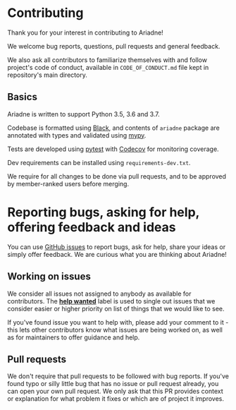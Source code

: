 # Contributing

Thank you for your interest in contributing to Ariadne!

We welcome bug reports, questions, pull requests and general feedback.

We also ask all contributors to familiarize themselves with and follow project's code of conduct, available in `CODE_OF_CONDUCT.md` file kept in repository's main directory.


## Basics

Ariadne is written to support Python 3.5, 3.6 and 3.7.

Codebase is formatted using [Black](https://github.com/ambv/black), and contents of `ariadne` package are annotated with types and validated using [mypy](http://mypy-lang.org/index.html).

Tests are developed using [pytest](https://pytest.org/) with [Codecov](https://codecov.io/gh/mirumee/ariadne) for monitoring coverage.

Dev requirements can be installed using `requirements-dev.txt`.

We require for all changes to be done via pull requests, and to be approved by member-ranked users before merging.


# Reporting bugs, asking for help, offering feedback and ideas

You can use [GitHub issues](https://github.com/mirumee/ariadne/issues) to report bugs, ask for help, share your ideas or simply offer feedback. We are curious what you are thinking about Ariadne!


## Working on issues

We consider all issues not assigned to anybody as available for contributors. The **[help wanted](https://github.com/mirumee/ariadne/labels/help%20wanted)** label is used to single out issues that we consider easier or higher priority on list of things that we would like to see.

If you've found issue you want to help with, please add your comment to it - this lets other contributors know what issues are being worked on, as well as for maintainers to offer guidance and help.


## Pull requests

We don't require that pull requests to be followed with bug reports. If you've found typo or silly little bug that has no issue or pull request already, you can open your own pull request. We only ask that this PR provides context or explanation for what problem it fixes or which are of project it improves.